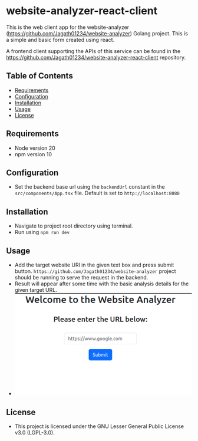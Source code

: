 # website-analyzer-react-client
This is the web client app for the website-analyzer (https://github.com/Jagath01234/website-analyzer) Golang project. This is a simple and basic form created using react.

A frontend client supporting the APIs of this service can be found in the  https://github.com/Jagath01234/website-analyzer-react-client repository.
## Table of Contents

- [Requirements](#requirements)
- [Configuration](#configuration)
- [Installation](#installation)
- [Usage](#usage)
- [License](#license)


## Requirements
- Node version 20
- npm version 10

## Configuration
- Set the backend base url using the `backendUrl` constant in the `src/components/App.tsx` file. Default is set to `http://localhost:8080`

## Installation
- Navigate to project root directory using terminal.
- Run using `npm run dev`

## Usage
- Add the target website URl in the given text box and press submit button. `https://github.com/Jagath01234/website-analyzer` project should be running to serve the request in the backend.
- Result will appear after some time with the basic analysis details for the given target URL.
- ![img.png](img.png)

## License
- This project is licensed under the GNU Lesser General Public License v3.0 (LGPL-3.0).
